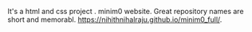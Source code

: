  It's a html and css project . minim0 website.
Great repository names are short and memorabl.
 https://nihithnihalraju.github.io/minim0_full/.

